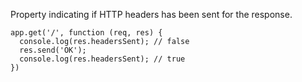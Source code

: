 Property indicating if HTTP headers has been sent for the response.

```
app.get('/', function (req, res) {
  console.log(res.headersSent); // false
  res.send('OK');
  console.log(res.headersSent); // true
})
```
